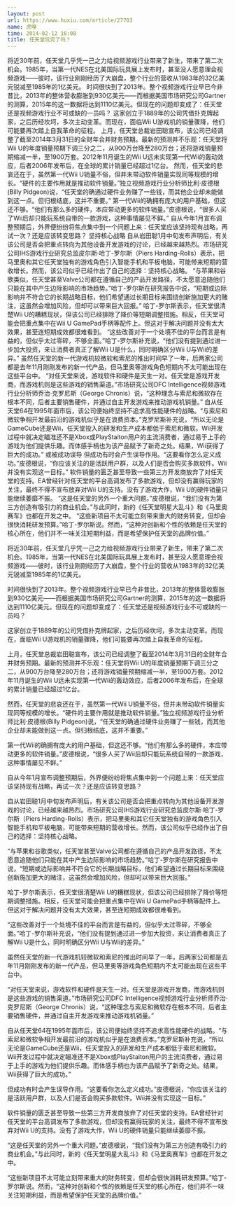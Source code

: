 ```yaml
---
layout: post
url: https://www.huxiu.com/article/27703
name: 虎嗅
time: 2014-02-12 16:08
title: 任天堂玩完了吗？
---
```

将近30年前，任天堂几乎凭一己之力给视频游戏行业带来了新生，带来了第二次机会。1985年，当第一代NES在北美国际玩具展上发布时，甚至没人愿意理会视频游戏——彼时，该行业刚刚经历了大崩盘，整个行业的营收从1983年的32亿美元锐减至1985年的1亿美元。 时间很快到了2013年。整个视频游戏行业早已今非昔比，2013年的整体营收膨胀到930亿美元——而根据美国市场研究公司Gartner的测算，2015年的这一数据将达到1110亿美元。但现在的问题却变成了：任天堂还是视频游戏行业不可或缺的一员吗？ 这家创立于1889年的公司凭借扑克牌起家，之后历经坎坷，多次主动变革。而现在，面临Wii U游戏机的销量骤降，他们可能要再次踏上自我革命的征程。 上月，任天堂总裁岩田聪宣布，该公司已经调整了截至2014年3月31日的全财年合并财务预期。最新的预测并不乐观：任天堂将Wii U的年度销量预期下调三分之二，从900万台降至280万台；还将游戏销量预期缩减一半，至1900万套。2012年11月诞生的Wii U远未实现第一代Wii的轰动效应，后者2006年发布后，在全球的累计销量已经超过1亿台。 然而，任天堂的悲哀还在于，虽然第一代Wii U销量不俗，但并未带动软件销量实现同等规模的增长。“硬件的主要作用就是推动软件销量。”独立视频游戏行业分析师比利·皮德根(Billy Pidgeon)说，“任天堂的确通过硬件业务赚了一些钱，而其他企业却未能做到这一点。但归根结底，这并不重要。” 第一代Wii的确拥有庞大的用户基础，但这还不够。“他们有那么多的硬件，本应带动更多的软件销量。”皮德根说，“很多人买了Wii后却只能玩系统自带的一款游戏，这种事情屡见不鲜。” 自从今年1月宣布调整预期后，外界便纷纷将焦点集中到一个问题上来：任天堂应该坚持现有战略，再试一次？还是应该转变思路？ 坚持核心战略 自从岩田聪1月中旬发布声明后，有关该公司是否会把重点转向为其他设备开发游戏的讨论，已经越来越热烈。市场研究公司IHS游戏行业研究总监皮尔斯·哈丁-罗尔斯（Piers Harding-Rolls）表示，把马里奥和其它任天堂独有的游戏角色引入智能手机和平板电脑，可能带来短期的营收增长。然而，该公司似乎已经作出了自己的选择：坚持核心战略。 “与苹果和谷歌类似，任天堂甚至Valve公司都在遵循自己的产品开发路径，不太愿意追随他们只能在其中产生边际影响的市场趋势。”哈丁-罗尔斯在研究报告中说，“短期或边际影响并不符合它的长期战略目标，他们希望通过长期目标来围绕创新施加更大的赌注，这虽然会增加风险，但却可以带来巨大回报。” 哈丁-罗尔斯表示，任天堂很清楚Wii U的糟糕现状，但该公司已经排除了降价等短期调整措施。相反，任天堂可能会把重点集中在Wii U GamePad手柄等配件上。但这对于解决问题并没有太大效果，甚至连短期成效都很难看到。 “这些改善对于一个处境不佳的平台而言是有益的，但似乎太过零碎，不够全面。”哈丁-罗尔斯补充说，“他们没有提到通过进一步加大投资，来让消费者真正了解Wii U是什么，同时明确区分Wii U与Wii的差异。” 虽然任天堂的新一代游戏机较微软和索尼的推出时间早了一年，后两家公司都是去年11月刚刚发布的新一代产品，但马里奥等游戏角色短期内不太可能出现在这些平台中。 “对任天堂来说，游戏软件和硬件是天生一对。任天堂是游戏开发商，而游戏机则是这些游戏的销售渠道。”市场研究公司DFC Intelligence视频游戏行业分析师乔治·克罗尼斯（George Chronis）说，“这种理念与索尼和微软存在根本不同，后者主要销售硬件，并通过自主开发游戏来推动游戏机销量。” 自从任天堂64在1995年面市后，该公司便始终坚持不追求高性能硬件的战略。“与索尼和微软争相开发最前沿的游戏机似乎是在浪费资本。”克罗尼斯补充说，“所以无论是GameCube还是Wii，任天堂投入的研发和生产成本都低于索尼和微软。Wii开发过程中就决定瞄准还不是Xbox或PlayStaiton用户的主流消费者，通过易于上手的游戏为他们提供乐趣。而体感手柄也为该产品赋予了新奇之处。结果，Wii获得了巨大的成功。” 或被成功误导 但成功有时会产生误导作用。“这要看你怎么定义成功。”皮德根说，“你应该关注的是活跃用户群，以及人们是否会购买多款软件。Wii并没有实现这一目标。” 软件销量的匮乏甚至导致一些第三方开发商放弃了对任天堂的支持。EA曾经针对任天堂的平台高调发布了多款游戏，但却没有赢得玩家的关注，最终不得不宣布放弃对Wii U的支持。没有了游戏大作，Wii U的硬件销量只能继续萎靡不振。 “这是任天堂的另外一个重大问题。”皮德根说，“我们没有为第三方创造有吸引力的商业机会。”与此同时，新的《任天堂明星大乱斗》和《马里奥赛车》也都在开发之中。 “这些新项目不太可能立刻带来重大的财务转变，但却会很快消耗研发预算。”哈丁-罗尔斯说。然而，“这种对创新和个性的依赖是任天堂的核心所在，他们并不一味关注短期利益，而是希望保护任天堂的品牌价值。”

将近30年前，任天堂几乎凭一己之力给视频游戏行业带来了新生，带来了第二次机会。1985年，当第一代NES在北美国际玩具展上发布时，甚至没人愿意理会视频游戏——彼时，该行业刚刚经历了大崩盘，整个行业的营收从1983年的32亿美元锐减至1985年的1亿美元。

时间很快到了2013年。整个视频游戏行业早已今非昔比，2013年的整体营收膨胀到930亿美元——而根据美国市场研究公司Gartner的测算，2015年的这一数据将达到1110亿美元。但现在的问题却变成了：任天堂还是视频游戏行业不可或缺的一员吗？

这家创立于1889年的公司凭借扑克牌起家，之后历经坎坷，多次主动变革。而现在，面临Wii U游戏机的销量骤降，他们可能要再次踏上自我革命的征程。

上月，任天堂总裁岩田聪宣布，该公司已经调整了截至2014年3月31日的全财年合并财务预期。最新的预测并不乐观：任天堂将Wii U的年度销量预期下调三分之二，从900万台降至280万台；还将游戏销量预期缩减一半，至1900万套。2012年11月诞生的Wii U远未实现第一代Wii的轰动效应，后者2006年发布后，在全球的累计销量已经超过1亿台。

然而，任天堂的悲哀还在于，虽然第一代Wii U销量不俗，但并未带动软件销量实现同等规模的增长。“硬件的主要作用就是推动软件销量。”独立视频游戏行业分析师比利·皮德根(Billy Pidgeon)说，“任天堂的确通过硬件业务赚了一些钱，而其他企业却未能做到这一点。但归根结底，这并不重要。”

第一代Wii的确拥有庞大的用户基础，但这还不够。“他们有那么多的硬件，本应带动更多的软件销量。”皮德根说，“很多人买了Wii后却只能玩系统自带的一款游戏，这种事情屡见不鲜。”

自从今年1月宣布调整预期后，外界便纷纷将焦点集中到一个问题上来：任天堂应该坚持现有战略，再试一次？还是应该转变思路？

自从岩田聪1月中旬发布声明后，有关该公司是否会把重点转向为其他设备开发游戏的讨论，已经越来越热烈。市场研究公司IHS游戏行业研究总监皮尔斯·哈丁-罗尔斯（Piers Harding-Rolls）表示，把马里奥和其它任天堂独有的游戏角色引入智能手机和平板电脑，可能带来短期的营收增长。然而，该公司似乎已经作出了自己的选择：坚持核心战略。

“与苹果和谷歌类似，任天堂甚至Valve公司都在遵循自己的产品开发路径，不太愿意追随他们只能在其中产生边际影响的市场趋势。”哈丁-罗尔斯在研究报告中说，“短期或边际影响并不符合它的长期战略目标，他们希望通过长期目标来围绕创新施加更大的赌注，这虽然会增加风险，但却可以带来巨大回报。”

哈丁-罗尔斯表示，任天堂很清楚Wii U的糟糕现状，但该公司已经排除了降价等短期调整措施。相反，任天堂可能会把重点集中在Wii U GamePad手柄等配件上。但这对于解决问题并没有太大效果，甚至连短期成效都很难看到。

“这些改善对于一个处境不佳的平台而言是有益的，但似乎太过零碎，不够全面。”哈丁-罗尔斯补充说，“他们没有提到通过进一步加大投资，来让消费者真正了解Wii U是什么，同时明确区分Wii U与Wii的差异。”

虽然任天堂的新一代游戏机较微软和索尼的推出时间早了一年，后两家公司都是去年11月刚刚发布的新一代产品，但马里奥等游戏角色短期内不太可能出现在这些平台中。

“对任天堂来说，游戏软件和硬件是天生一对。任天堂是游戏开发商，而游戏机则是这些游戏的销售渠道。”市场研究公司DFC Intelligence视频游戏行业分析师乔治·克罗尼斯（George Chronis）说，“这种理念与索尼和微软存在根本不同，后者主要销售硬件，并通过自主开发游戏来推动游戏机销量。”

自从任天堂64在1995年面市后，该公司便始终坚持不追求高性能硬件的战略。“与索尼和微软争相开发最前沿的游戏机似乎是在浪费资本。”克罗尼斯补充说，“所以无论是GameCube还是Wii，任天堂投入的研发和生产成本都低于索尼和微软。Wii开发过程中就决定瞄准还不是Xbox或PlayStaiton用户的主流消费者，通过易于上手的游戏为他们提供乐趣。而体感手柄也为该产品赋予了新奇之处。结果，Wii获得了巨大的成功。”

但成功有时会产生误导作用。“这要看你怎么定义成功。”皮德根说，“你应该关注的是活跃用户群，以及人们是否会购买多款软件。Wii并没有实现这一目标。”

软件销量的匮乏甚至导致一些第三方开发商放弃了对任天堂的支持。EA曾经针对任天堂的平台高调发布了多款游戏，但却没有赢得玩家的关注，最终不得不宣布放弃对Wii U的支持。没有了游戏大作，Wii U的硬件销量只能继续萎靡不振。

“这是任天堂的另外一个重大问题。”皮德根说，“我们没有为第三方创造有吸引力的商业机会。”与此同时，新的《任天堂明星大乱斗》和《马里奥赛车》也都在开发之中。

“这些新项目不太可能立刻带来重大的财务转变，但却会很快消耗研发预算。”哈丁-罗尔斯说。然而，“这种对创新和个性的依赖是任天堂的核心所在，他们并不一味关注短期利益，而是希望保护任天堂的品牌价值。”

